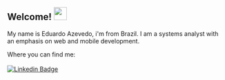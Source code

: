 ## Welcome! <img src = "https://raw.githubusercontent.com/MartinHeinz/MartinHeinz/master/wave.gif" width = 30px>


  My name is Eduardo Azevedo, i'm from Brazil. I am a systems analyst with an emphasis on web and mobile development.
  
  Where you can find me:</br></br>
  [![Linkedin Badge](https://img.shields.io/badge/-Eduardo%20Azevedo-0e76a8cc?style=flat-square&logo=Linkedin&logoColor=white&link=hhttps://www.linkedin.com/in/eduardo-ribeiro-7192ba203/)](https://www.linkedin.com/in/eduardo-ribeiro-7192ba203/) 

<!--
**EduardoAz26/EduardoAz26** is a ✨ _special_ ✨ repository because its `README.md` (this file) appears on your GitHub profile.

Here are some ideas to get you started:

- 🔭 I’m currently working on ...
- 🌱 I’m currently learning ...
- 👯 I’m looking to collaborate on ...
- 🤔 I’m looking for help with ...
- 💬 Ask me about ...
- 📫 How to reach me: ...
- 😄 Pronouns: ...
- ⚡ Fun fact: ...
-->
